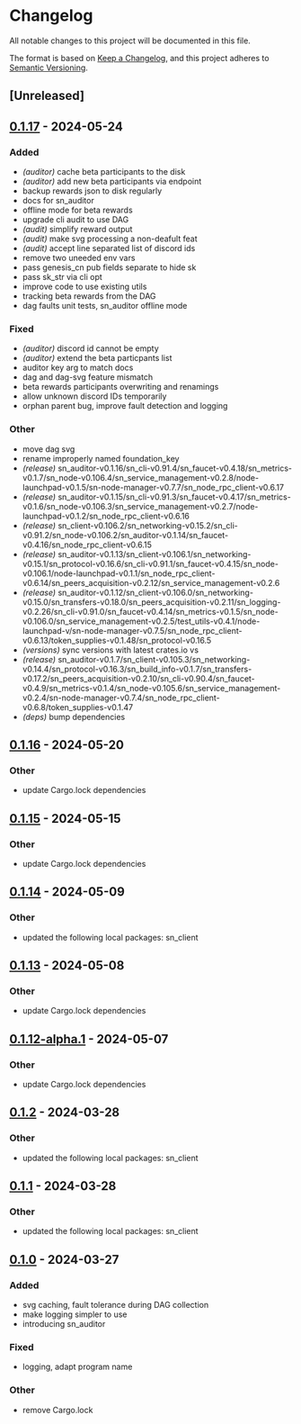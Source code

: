 # Changelog
All notable changes to this project will be documented in this file.

The format is based on [Keep a Changelog](https://keepachangelog.com/en/1.0.0/),
and this project adheres to [Semantic Versioning](https://semver.org/spec/v2.0.0.html).

## [Unreleased]

## [0.1.17](https://github.com/joshuef/safe_network/compare/sn_auditor-v0.1.16...sn_auditor-v0.1.17) - 2024-05-24

### Added
- *(auditor)* cache beta participants to the disk
- *(auditor)* add new beta participants via endpoint
- backup rewards json to disk regularly
- docs for sn_auditor
- offline mode for beta rewards
- upgrade cli audit to use DAG
- *(audit)* simplify reward output
- *(audit)* make svg processing a non-deafult feat
- *(audit)* accept line separated list of discord ids
- remove two uneeded env vars
- pass genesis_cn pub fields separate to hide sk
- pass sk_str via cli opt
- improve code to use existing utils
- tracking beta rewards from the DAG
- dag faults unit tests, sn_auditor offline mode

### Fixed
- *(auditor)* discord id cannot be empty
- *(auditor)* extend the beta particpants list
- auditor key arg to match docs
- dag and dag-svg feature mismatch
- beta rewards participants overwriting and renamings
- allow unknown discord IDs temporarily
- orphan parent bug, improve fault detection and logging

### Other
- move dag svg
- rename improperly named foundation_key
- *(release)* sn_auditor-v0.1.16/sn_cli-v0.91.4/sn_faucet-v0.4.18/sn_metrics-v0.1.7/sn_node-v0.106.4/sn_service_management-v0.2.8/node-launchpad-v0.1.5/sn-node-manager-v0.7.7/sn_node_rpc_client-v0.6.17
- *(release)* sn_auditor-v0.1.15/sn_cli-v0.91.3/sn_faucet-v0.4.17/sn_metrics-v0.1.6/sn_node-v0.106.3/sn_service_management-v0.2.7/node-launchpad-v0.1.2/sn_node_rpc_client-v0.6.16
- *(release)* sn_client-v0.106.2/sn_networking-v0.15.2/sn_cli-v0.91.2/sn_node-v0.106.2/sn_auditor-v0.1.14/sn_faucet-v0.4.16/sn_node_rpc_client-v0.6.15
- *(release)* sn_auditor-v0.1.13/sn_client-v0.106.1/sn_networking-v0.15.1/sn_protocol-v0.16.6/sn_cli-v0.91.1/sn_faucet-v0.4.15/sn_node-v0.106.1/node-launchpad-v0.1.1/sn_node_rpc_client-v0.6.14/sn_peers_acquisition-v0.2.12/sn_service_management-v0.2.6
- *(release)* sn_auditor-v0.1.12/sn_client-v0.106.0/sn_networking-v0.15.0/sn_transfers-v0.18.0/sn_peers_acquisition-v0.2.11/sn_logging-v0.2.26/sn_cli-v0.91.0/sn_faucet-v0.4.14/sn_metrics-v0.1.5/sn_node-v0.106.0/sn_service_management-v0.2.5/test_utils-v0.4.1/node-launchpad-v/sn-node-manager-v0.7.5/sn_node_rpc_client-v0.6.13/token_supplies-v0.1.48/sn_protocol-v0.16.5
- *(versions)* sync versions with latest crates.io vs
- *(release)* sn_auditor-v0.1.7/sn_client-v0.105.3/sn_networking-v0.14.4/sn_protocol-v0.16.3/sn_build_info-v0.1.7/sn_transfers-v0.17.2/sn_peers_acquisition-v0.2.10/sn_cli-v0.90.4/sn_faucet-v0.4.9/sn_metrics-v0.1.4/sn_node-v0.105.6/sn_service_management-v0.2.4/sn-node-manager-v0.7.4/sn_node_rpc_client-v0.6.8/token_supplies-v0.1.47
- *(deps)* bump dependencies

## [0.1.16](https://github.com/maidsafe/safe_network/compare/sn_auditor-v0.1.15...sn_auditor-v0.1.16) - 2024-05-20

### Other
- update Cargo.lock dependencies

## [0.1.15](https://github.com/maidsafe/safe_network/compare/sn_auditor-v0.1.14...sn_auditor-v0.1.15) - 2024-05-15

### Other
- update Cargo.lock dependencies

## [0.1.14](https://github.com/maidsafe/safe_network/compare/sn_auditor-v0.1.13...sn_auditor-v0.1.14) - 2024-05-09

### Other
- updated the following local packages: sn_client

## [0.1.13](https://github.com/maidsafe/safe_network/compare/sn_auditor-v0.1.12...sn_auditor-v0.1.13) - 2024-05-08

### Other
- update Cargo.lock dependencies

## [0.1.12-alpha.1](https://github.com/maidsafe/safe_network/compare/sn_auditor-v0.1.12-alpha.0...sn_auditor-v0.1.12-alpha.1) - 2024-05-07

### Other
- update Cargo.lock dependencies

## [0.1.2](https://github.com/maidsafe/safe_network/compare/sn_auditor-v0.1.1...sn_auditor-v0.1.2) - 2024-03-28

### Other
- updated the following local packages: sn_client

## [0.1.1](https://github.com/joshuef/safe_network/compare/sn_auditor-v0.1.0...sn_auditor-v0.1.1) - 2024-03-28

### Other
- updated the following local packages: sn_client

## [0.1.0](https://github.com/joshuef/safe_network/releases/tag/sn_auditor-v0.1.0) - 2024-03-27

### Added
- svg caching, fault tolerance during DAG collection
- make logging simpler to use
- introducing sn_auditor

### Fixed
- logging, adapt program name

### Other
- remove Cargo.lock
